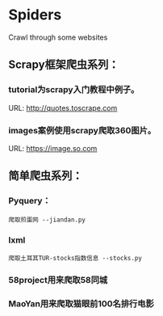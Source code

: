 # Spiders
Crawl through some websites

## Scrapy框架爬虫系列：


### tutorial为scrapy入门教程中例子。
URL: http://quotes.toscrape.com

### images案例使用scrapy爬取360图片。
URL: https://image.so.com


## 简单爬虫系列：

### Pyquery：
    爬取煎蛋网 --jiandan.py

### lxml
    爬取土耳其TUR-stocks指数信息 --stocks.py

### 58project用来爬取58同城

### MaoYan用来爬取猫眼前100名排行电影


